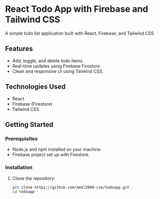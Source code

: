 # React Todo App with Firebase and Tailwind CSS

A simple todo list application built with React, Firebase, and Tailwind CSS.

## Features

- Add, toggle, and delete todo items.
- Real-time updates using Firebase Firestore.
- Clean and responsive UI using Tailwind CSS.

## Technologies Used

- React
- Firebase (Firestore)
- Tailwind CSS

## Getting Started

### Prerequisites

- Node.js and npm installed on your machine.
- Firebase project set up with Firestore.

### Installation

1. Clone the repository:

   ```bash
   git clone https://github.com/amal2000-cse/todoapp.git
   cd todoapp
